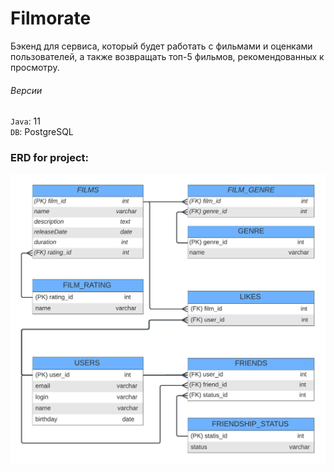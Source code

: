 # Filmorate
Бэкенд для сервиса, который будет работать с фильмами и оценками пользователей, а также возвращать топ-5 фильмов, рекомендованных к просмотру.

###### Версии
`Java`: 11  
`DB`: PostgreSQL

### ERD for project:
![ERD](ERD_fp10.jpeg)
